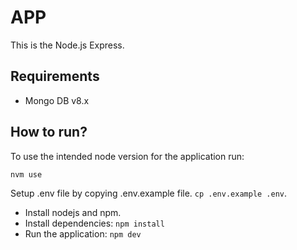 # APP

This is the Node.js Express.

## Requirements

- Mongo DB v8.x

## How to run?

To use the intended node version for the application run:

`nvm use`

Setup .env file by copying .env.example file. `cp .env.example .env`.

- Install nodejs and npm.
- Install dependencies: `npm install`
- Run the application: `npm dev`
